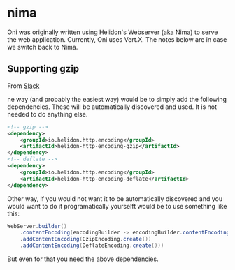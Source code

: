 # nima

Oni was originally written using Helidon's Webserver (aka Nima) to serve the web application. Currently, Oni uses Vert.X. The notes below are in case we switch back to Nima.

## Supporting gzip

From [Slack](https://helidon.slack.com/archives/CCS216A5A/p1719928229654769?thread_ts=1719792358.413759&cid=CCS216A5A)

ne way (and probably the easiest way) would be to simply add the following dependencies. These will be automatically discovered and used. It is not needed to do anything else.

```xml
<!-- gzip -->
<dependency>
    <groupId>io.helidon.http.encoding</groupId>
    <artifactId>helidon-http-encoding-gzip</artifactId>
</dependency>
<!-- deflate -->
<dependency>
    <groupId>io.helidon.http.encoding</groupId>
    <artifactId>helidon-http-encoding-deflate</artifactId>
</dependency>
```

Other way, if you would not want it to be automatically discovered and you would want to do it programatically yourselft would be to use something like this:

```java
WebServer.builder()
    .contentEncoding(encodingBuilder -> encodingBuilder.contentEncodingsDiscoverServices(false)
    .addContentEncoding(GzipEncoding.create())
    .addContentEncoding(DeflateEncoding.create()))
```
But even for that you need the above dependencies.
